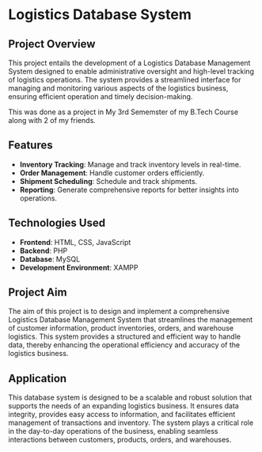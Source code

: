 # Logistics Database System

## Project Overview
This project entails the development of a Logistics Database Management System designed to enable administrative oversight and high-level tracking of logistics operations. The system provides a streamlined interface for managing and monitoring various aspects of the logistics business, ensuring efficient operation and timely decision-making.

This was done as a project in My 3rd Sememster of my B.Tech Course along with 2 of my friends.

## Features
- **Inventory Tracking**: Manage and track inventory levels in real-time.
- **Order Management**: Handle customer orders efficiently.
- **Shipment Scheduling**: Schedule and track shipments.
- **Reporting**: Generate comprehensive reports for better insights into operations.

## Technologies Used
- **Frontend**: HTML, CSS, JavaScript
- **Backend**: PHP
- **Database**: MySQL
- **Development Environment**: XAMPP

## Project Aim
The aim of this project is to design and implement a comprehensive Logistics Database Management System that streamlines the management of customer information, product inventories, orders, and warehouse logistics. This system provides a structured and efficient way to handle data, thereby enhancing the operational efficiency and accuracy of the logistics business.

## Application
This database system is designed to be a scalable and robust solution that supports the needs of an expanding logistics business. It ensures data integrity, provides easy access to information, and facilitates efficient management of transactions and inventory. The system plays a critical role in the day-to-day operations of the business, enabling seamless interactions between customers, products, orders, and warehouses.
